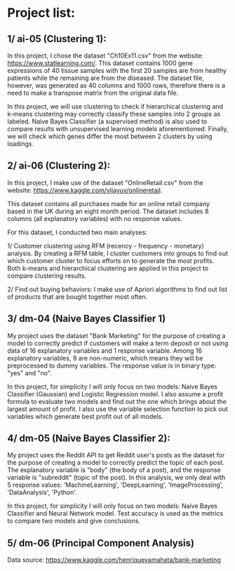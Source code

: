 # Project list:

## 1/ ai-05 (Clustering 1):

In this project, I chose the dataset "Ch10Ex11.csv" from the website: https://www.statlearning.com/. This dataset contains 1000 gene expressions of 40 tissue samples with the first 20 samples are from healthy patients while the remaining are from the diseased. The dataset file, however, was generated as 40 columns and 1000 rows, therefore there is a need to make a transpose matrix from the original data file.

In this project, we will use clustering to check if hierarchical clustering and k-means clustering may correctly classify these samples into 2 groups as labeled. Naive Bayes Classifier (a supervised method) is also used to compare results with unsupervised learning models aforementioned. Finally, we will check which genes differ the most between 2 clusters by using loadings.

## 2/ ai-06 (Clustering 2):

In this project, I make use of the dataset "OnlineRetail.csv" from the website: https://www.kaggle.com/vijayuv/onlineretail.

This dataset contains all purchases made for an online retail company based in the UK during an eight month period. The dataset includes 8 columns (all explanatory variables) with no response values. 

For this dataset, I conducted two main analyses:

1/ Customer clustering using RFM (recency - frequency - monetary) analysis. By creating a RFM table, I cluster customers into groups to find out which customer cluster to focus efforts on to generate the most profits. Both k-means and hierarchical clustering are applied in this project to compare clustering results.

2/ Find out buying behaviors: I make use of Apriori algorithms to find out list of products that are bought together most often.

## 3/ dm-04 (Naive Bayes Classifier 1)

My project uses the dataset "Bank Marketing" for the purpose of creating a model to correctly predict if customers will make a term deposit or not using data of 16 explanatory variables and 1 response variable. Among 16 explanatory variables, 9 are non-numeric, which means they will be preprocessed to dummy variables. The response value is in binary type: "yes" and "no".

In this project, for simplicity I will only focus on two models: Naive Bayes Classifier (Gaussian) and Logistic Regression model. I also assume a profit formula to evaluate two models and find out the one which brings about the largest amount of profit. I also use the variable selection function to pick out variables which generate best profit out of all models.

## 4/ dm-05 (Naive Bayes Classifier 2):

My project uses the Reddit API to get Reddit user's posts as the dataset for the purpose of creating a model to correctly predict the topic of each post. The explanatory variable is "body" (the body of a post), and the response variable is "subreddit" (topic of the post). In this analysis, we only deal with 5 response values: 'MachineLearning', 'DeepLearning', 'ImageProcessing', 'DataAnalysis', 'Python'.

In this project, for simplicity I will only focus on two models: Naive Bayes Classifier and Neural Network model. Test accuracy is used as the metrics to compare two models and give conclusions.

## 5/ dm-06 (Principal Component Analysis)

Data source: https://www.kaggle.com/henriqueyamahata/bank-marketing

